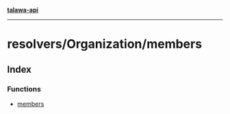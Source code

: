 [**talawa-api**](../../../README.md)

***

# resolvers/Organization/members

## Index

### Functions

- [members](functions/members.md)
